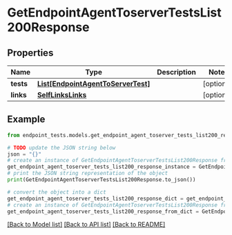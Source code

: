 # GetEndpointAgentToserverTestsList200Response


## Properties

Name | Type | Description | Notes
------------ | ------------- | ------------- | -------------
**tests** | [**List[EndpointAgentToServerTest]**](EndpointAgentToServerTest.md) |  | [optional] 
**links** | [**SelfLinksLinks**](SelfLinksLinks.md) |  | [optional] 

## Example

```python
from endpoint_tests.models.get_endpoint_agent_toserver_tests_list200_response import GetEndpointAgentToserverTestsList200Response

# TODO update the JSON string below
json = "{}"
# create an instance of GetEndpointAgentToserverTestsList200Response from a JSON string
get_endpoint_agent_toserver_tests_list200_response_instance = GetEndpointAgentToserverTestsList200Response.from_json(json)
# print the JSON string representation of the object
print(GetEndpointAgentToserverTestsList200Response.to_json())

# convert the object into a dict
get_endpoint_agent_toserver_tests_list200_response_dict = get_endpoint_agent_toserver_tests_list200_response_instance.to_dict()
# create an instance of GetEndpointAgentToserverTestsList200Response from a dict
get_endpoint_agent_toserver_tests_list200_response_from_dict = GetEndpointAgentToserverTestsList200Response.from_dict(get_endpoint_agent_toserver_tests_list200_response_dict)
```
[[Back to Model list]](../README.md#documentation-for-models) [[Back to API list]](../README.md#documentation-for-api-endpoints) [[Back to README]](../README.md)


